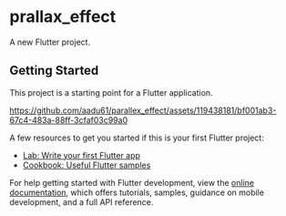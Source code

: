 # prallax_effect

A new Flutter project.

## Getting Started

This project is a starting point for a Flutter application.



https://github.com/aadu61/parallex_effect/assets/119438181/bf001ab3-67c4-483a-88ff-3cfaf03c99a0




A few resources to get you started if this is your first Flutter project:

- [Lab: Write your first Flutter app](https://docs.flutter.dev/get-started/codelab)
- [Cookbook: Useful Flutter samples](https://docs.flutter.dev/cookbook)

For help getting started with Flutter development, view the
[online documentation](https://docs.flutter.dev/), which offers tutorials,
samples, guidance on mobile development, and a full API reference.
